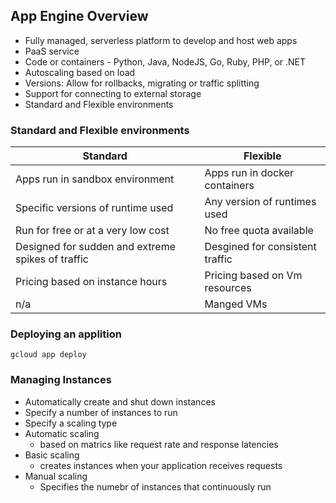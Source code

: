## App Engine Overview
-  Fully managed, serverless platform to develop and host web apps
-  PaaS service
-  Code or containers - Python, Java, NodeJS, Go, Ruby, PHP, or .NET
-  Autoscaling based on load
-  Versions: Allow for rollbacks, migrating or traffic splitting
-  Support for connecting to external storage
-  Standard and Flexible environments

### Standard and Flexible environments

| Standard                                          | Flexible                        |
| ------------------------------------------------- | ------------------------------- |
| Apps run in sandbox environment                   | Apps run in docker containers   |
| Specific versions of runtime used                 | Any version of runtimes used    |
| Run for free or at a very low cost                | No free quota available         |
| Designed for sudden and extreme spikes of traffic | Desgined for consistent traffic |
| Pricing based on instance hours                   | Pricing based on Vm resources   |
| n/a                                               | Manged VMs                      |

### Deploying an applition
`gcloud app deploy`

### Managing Instances
-  Automatically create and shut down instances
-  Specify a number of instances to run
-  Specify a scaling type
-  Automatic scaling
   -  based on matrics like request rate and response latencies
-  Basic scaling
   -  creates instances when your application receives requests
-  Manual scaling
   -  Specifies the numebr of instances that continuously run

